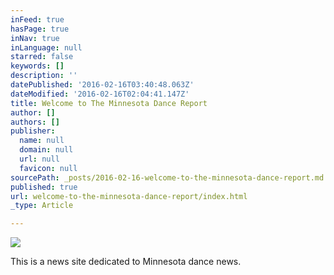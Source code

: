 ```yaml
---
inFeed: true
hasPage: true
inNav: true
inLanguage: null
starred: false
keywords: []
description: ''
datePublished: '2016-02-16T03:40:48.063Z'
dateModified: '2016-02-16T02:04:41.147Z'
title: Welcome to The Minnesota Dance Report
author: []
authors: []
publisher:
  name: null
  domain: null
  url: null
  favicon: null
sourcePath: _posts/2016-02-16-welcome-to-the-minnesota-dance-report.md
published: true
url: welcome-to-the-minnesota-dance-report/index.html
_type: Article

---
```

![](https://the-grid-user-content.s3-us-west-2.amazonaws.com/e6341710-c3e8-496a-9d35-c586c95b9216.jpg)

This is a news site dedicated to Minnesota dance news.